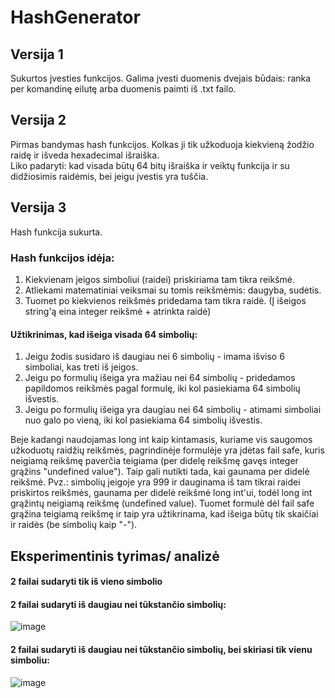 # HashGenerator  
  
## Versija 1  
Sukurtos įvesties funkcijos. Galima įvesti duomenis dvejais būdais: ranka per komandinę eilutę arba duomenis paimti iš .txt failo.
  
## Versija 2  
Pirmas bandymas hash funkcijos. Kolkas ji tik užkoduoja kiekvieną žodžio raidę ir išveda hexadecimal išraiška.   
Liko padaryti: kad visada būtų 64 bitų išraiška ir veiktų funkcija ir su didžiosimis raidėmis, bei jeigu įvestis yra tuščia.  
  
## Versija 3  
Hash funkcija sukurta.  
### Hash funkcijos idėja:  
1. Kiekvienam įeigos simboliui (raidei) priskiriama tam tikra reikšmė.  
2. Atliekami matematiniai veiksmai su tomis reikšmėmis: daugyba, sudėtis.  
3. Tuomet po kiekvienos reikšmės pridedama tam tikra raidė. (Į išeigos string'ą eina integer reikšmė + atrinkta raidė)  
#### Užtikrinimas, kad išeiga visada 64 simbolių:  
1. Jeigu žodis susidaro iš daugiau nei 6 simbolių - imama išviso 6 simboliai, kas treti iš įeigos.  
2. Jeigu po formulių išeiga yra mažiau nei 64 simbolių - pridedamos papildomos reikšmės pagal formulę, iki kol pasiekiama 64 simbolių išvestis.  
3. Jeigu po formulių išeiga yra daugiau nei 64 simbolių - atimami simboliai nuo galo po vieną, iki kol pasiekiama 64 simbolių išvestis.  
  
Beje kadangi naudojamas long int kaip kintamasis, kuriame vis saugomos užkoduotų raidžių reikšmės, pagrindinėje formulėje yra įdėtas fail safe, kuris neigiamą reikšmę paverčia teigiama (per didelę reikšmę gavęs integer grąžins "undefined value"). Taip gali nutikti tada, kai gaunama per didelė reikšmė. Pvz.: simbolių įeigoje yra 999  ir dauginama iš tam tikrai raidei priskirtos reikšmės, gaunama per didelė reikšmė long int'ui, todėl long int grąžintų neigiamą reikšmę (undefined value). Tuomet formulė dėl fail safe grąžina teigiamą reikšmę ir taip yra užtikrinama, kad išeiga būtų tik skaičiai ir raidės (be simbolių kaip "-").  
## Eksperimentinis tyrimas/ analizė  
  
#### 2 failai sudaryti tik iš vieno simbolio  
#### 2 failai sudaryti iš daugiau nei tūkstančio simbolių:
![image](https://user-images.githubusercontent.com/79039786/135495564-d4b465b7-f2c6-4112-9403-4140f549fd0a.png)   
#### 2 failai sudaryti iš daugiau nei tūkstančio simbolių, bei skiriasi tik vienu simboliu:  
![image](https://user-images.githubusercontent.com/79039786/135495778-b1db23dc-ce46-4b05-9b6b-5b0a1a39a4ac.png)  



